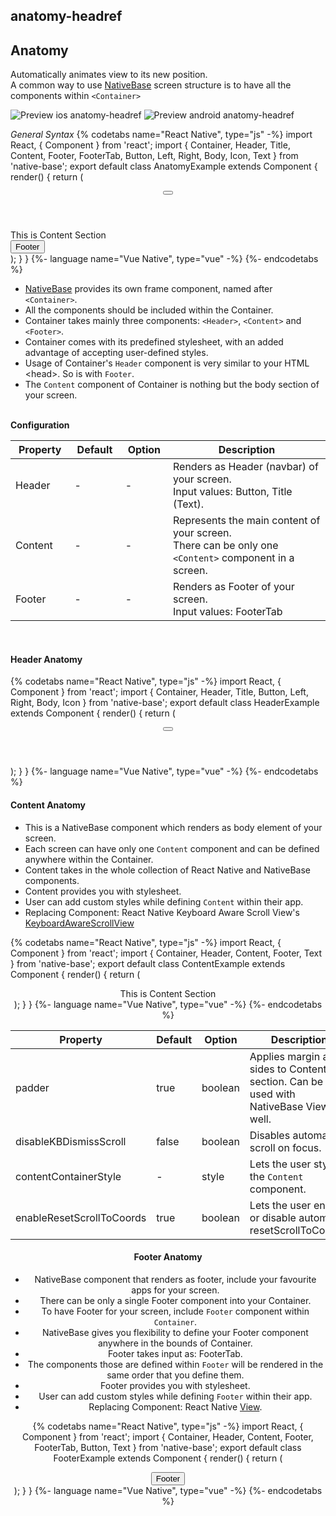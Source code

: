 ## anatomy-headref
## Anatomy

Automatically animates view to its new position.<br />
A common way to use [NativeBase](https://nativebase.io/) screen structure is to have all the components within <code>&lt;Container></code><br />

![Preview ios anatomy-headref](https://github.com/GeekyAnts/NativeBase-KitchenSink/raw/v2.6.1/screenshots/ios/anatomy.png)
![Preview android anatomy-headref](https://github.com/GeekyAnts/NativeBase-KitchenSink/raw/v2.6.1/screenshots/android/anatomy.png)

*General Syntax*
{% codetabs name="React Native", type="js" -%}
import React, { Component } from 'react';
import { Container, Header, Title, Content, Footer, FooterTab, Button, Left, Right, Body, Icon, Text } from 'native-base';
export default class AnatomyExample extends Component {
  render() {
    return (
      <Container>
        <Header>
          <Left>
            <Button transparent>
              <Icon name='menu' />
            </Button>
          </Left>
          <Body>
            <Title>Header</Title>
          </Body>
          <Right />
        </Header>
        <Content>
          <Text>
            This is Content Section
          </Text>
        </Content>
        <Footer>
          <FooterTab>
            <Button full>
              <Text>Footer</Text>
            </Button>
          </FooterTab>
        </Footer>
      </Container>
    );
  }
}
{%- language name="Vue Native", type="vue" -%}
<template>
  <nb-container>
    <nb-header>
      <nb-left>
        <nb-button transparent>
          <nb-icon :name="menu" />
        </nb-button>
      </nb-left>
      <nb-body>
        <nb-title>Header</nb-title>
      </nb-body>
      <nb-right />
    </nb-header>
    <nb-content padder>
      <nb-text>Content goes here</nb-text>
    </nb-content>
    <nb-footer>
      <nb-footer-tab>
        <nb-button active full>
          <nb-text>Footer</nb-text>
        </nb-button>
      </nb-footer-tab>
    </nb-footer>
  </nb-container>
</template>
{%- endcodetabs %}
<br />


* [NativeBase](https://nativebase.io/) provides its own frame component, named after <code>&lt;Container></code>.
* All the components should be included within the Container.
* Container takes mainly three components: <code>&lt;Header></code>, <code>&lt;Content></code> and <code>&lt;Footer></code>.
* Container comes with its predefined stylesheet, with an added advantage of accepting user-defined styles.
* Usage of Container's <code>Header</code> component is very similar to your HTML &lt;head>. So is with <code>Footer</code>.
* The <code>Content</code> component of Container is nothing but the body section of your screen.<br /><br />

**Configuration**<br />
    <table class="table table-bordered">
        <thead>
            <tr>
                <th>Property</th>
                <th>Default</th>
                <th>Option</th>
                <th width="50%">Description</th>
            </tr>
        </thead>
        <tbody>
            <tr>
                <td>Header</td>
                <td> - </td>
                <td> - </td>
                <td>Renders as Header (navbar) of your screen.<br />
                    Input values: Button, Title (Text).
                </td>
            </tr>
            <tr>
                <td>Content</td>
                <td> - </td>
                <td> - </td>
                <td>Represents the main content of your screen.<br />
                    There can be only one <code style="background-color: #FFF">&lt;Content></code> component in a screen.
                </td>
            </tr>
            <tr>
                <td>Footer</td>
                <td> - </td>
                <td> - </td>
                <td>Renders as Footer of your screen.<br />
                    Input values: FooterTab
                    </a>
                </td>
            </tr>
        </tbody>
    </table><br />

#### Header Anatomy

{% codetabs name="React Native", type="js" -%}
import React, { Component } from 'react';
import { Container, Header, Title, Button, Left, Right, Body, Icon } from 'native-base';
export default class HeaderExample extends Component {
  render() {
    return (
      <Container>
        <Header>
          <Left>
            <Button transparent>
              <Icon name='menu' />
            </Button>
          </Left>
          <Body>
            <Title>Header</Title>
          </Body>
          <Right />
        </Header>
      </Container>
    );
  }
}
{%- language name="Vue Native", type="vue" -%}
<template>
  <nb-container>
    <nb-header>
      <nb-left>
        <nb-button transparent>
          <nb-icon :name="'menu'" />
        </nb-button>
      </nb-left>
      <nb-body>
        <nb-title>Header</nb-title>
      </nb-body>
      <nb-right />
    </nb-header>
  </nb-container>
</template>
{%- endcodetabs %}
<br />

#### Content Anatomy

* This is a NativeBase component which renders as body element of your screen.
* Each screen can have only one <code>Content</code> component and can be defined anywhere within the Container.
* Content takes in the whole collection of React Native and NativeBase components.
* Content provides you with stylesheet.
* User can add custom styles while defining <code>Content</code> within their app.
* Replacing Component:
  React Native Keyboard Aware Scroll View's [KeyboardAwareScrollView](https://github.com/APSL/react-native-keyboard-aware-scroll-view)

{% codetabs name="React Native", type="js" -%}
import React, { Component } from 'react';
import { Container, Header, Content, Footer, Text } from 'native-base';
export default class ContentExample extends Component {
  render() {
    return (
      <Container>
        <Header />
        <Content padder>
          <Text>
            This is Content Section
          </Text>
        </Content>
        <Footer />
      </Container>
    );
  }
}
{%- language name="Vue Native", type="vue" -%}
<template>
  <nb-container>
    <nb-header/>
    <nb-content padder>
      <nb-text>Content goes here</nb-text>
    </nb-content>
    <nb-footer/>
  </nb-container>
</template>
{%- endcodetabs %}
<br />

<table class="table table-bordered">
    <thead>
        <tr>
            <th>Property</th>
            <th>Default</th>
            <th>Option</th>
            <th width="50%">Description</th>
        </tr>
    </thead>
    <tbody>
        <tr>
            <td>padder</td>
            <td>true</td>
            <td>boolean</td>
            <td>Applies margin at all sides to Content section. Can be used with NativeBase View as well.</td>
        </tr>
        <tr>
            <td>disableKBDismissScroll</td>
            <td>false</td>
            <td>boolean</td>
            <td>Disables automatic scroll on focus.</td>
        </tr>
        <tr>
            <td>contentContainerStyle</td>
            <td>-</td>
            <td>style</td>
            <td>Lets the user style the <code>Content</code> component.</td>
        </tr>
        <tr>
            <td>enableResetScrollToCoords</td>
            <td>true</td>
            <td>boolean</td>
            <td>Lets the user enable or disable automatic resetScrollToCoords.</td>
        </tr>
    </tbody>
</table>


#### Footer Anatomy

* NativeBase component that renders as footer, include your favourite apps for your screen.
* There can be only a single Footer component into your Container.
* To have Footer for your screen, include <code>Footer</code> component within <code>Container</code>.
* NativeBase gives you flexibility to define your Footer component anywhere in the bounds of Container.
* Footer takes input as: FooterTab.
* The components those are defined within <code>Footer</code> will be rendered in the same order that you define them.
* Footer provides you with stylesheet.
* User can add custom styles while defining <code>Footer</code> within their app.
* Replacing Component: React Native [View](https://facebook.github.io/react-native/docs/view.html).


{% codetabs name="React Native", type="js" -%}
import React, { Component } from 'react';
import { Container, Header, Content, Footer, FooterTab, Button, Text } from 'native-base';
export default class FooterExample extends Component {
  render() {
    return (
      <Container>
        <Header />
        <Content />
        <Footer>
          <FooterTab>
            <Button full>
              <Text>Footer</Text>
            </Button>
          </FooterTab>
        </Footer>
      </Container>
    );
  }
}
{%- language name="Vue Native", type="vue" -%}
<template>
  <nb-container>
    <nb-header/>
    <nb-content />
    <nb-footer>
      <nb-footer-tab>
        <nb-button full>
          <nb-text>Footer</nb-text>
        </nb-button>
      </nb-footer-tab>
    </nb-footer>
  </nb-container>
</template>
{%- endcodetabs %}
<p>
    <div id="" class="mobileDevice" style="background: url(&quot;https://docs.nativebase.io/docs/assets/iosphone.png&quot;) no-repeat; padding: 63px 20px 100px 15px; width: 292px; height: 600px;margin:0 auto;float:none;">
        <img src="https://github.com/GeekyAnts/NativeBase-KitchenSink/raw/v2.6.1/screenshots/ios/anatomy.png" alt="" style="display:block !important" />
    </div>
</p>
<br />
